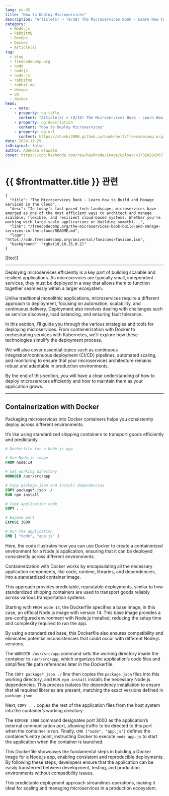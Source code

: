 ```yaml
---
lang: en-US
title: "How to Deploy Microservices"
description: "Article(s) > (9/18) The Microservices Book - Learn How to Build and Manage Services in the Cloud" 
category:
  - Node.js
  - RabbitMQ
  - DevOps
  - Docker
  - Article(s)
tag:
  - blog
  - freecodecamp.org
  - node
  - nodejs
  - node-js
  - rabbitmq
  - rabbit-mq
  - devops
  - vm
  - docker
head:
  - - meta:
    - property: og:title
      content: "Article(s) > (9/18) The Microservices Book - Learn How to Build and Manage Services in the Cloud"
    - property: og:description
      content: "How to Deploy Microservices"
    - property: og:url
      content: https://chanhi2000.github.io/bookshelf/freecodecamp.org/the-microservices-book-build-and-manage-services-in-the-cloud/how-to-deploy-microservices.html
date: 2024-11-29
isOriginal: false
author: Adekola Olawale
cover: https://cdn.hashnode.com/res/hashnode/image/upload/v1732028836710/aedce669-1e41-4bb1-8619-6994ed741b5c.png
---
```


# {{ $frontmatter.title }} 관련

```component VPCard
{
  "title": "The Microservices Book - Learn How to Build and Manage Services in the Cloud",
  "desc": "In today’s fast-paced tech landscape, microservices have emerged as one of the most efficient ways to architect and manage scalable, flexible, and resilient cloud-based systems. Whether you're working with large-scale applications or building somethi...",
  "link": "/freecodecamp.org/the-microservices-book-build-and-manage-services-in-the-cloud/README.md",
  "logo": "https://cdn.freecodecamp.org/universal/favicons/favicon.ico",
  "background": "rgba(10,10,35,0.2)"
}
```

[[toc]]

---

<SiteInfo
  name="The Microservices Book - Learn How to Build and Manage Services in the Cloud"
  desc="In today’s fast-paced tech landscape, microservices have emerged as one of the most efficient ways to architect and manage scalable, flexible, and resilient cloud-based systems. Whether you're working with large-scale applications or building somethi..."
  url="https://freecodecamp.org/news/the-microservices-book-build-and-manage-services-in-the-cloud#heading-how-to-deploy-microservices"
  logo="https://cdn.freecodecamp.org/universal/favicons/favicon.ico"
  preview="https://cdn.hashnode.com/res/hashnode/image/upload/v1732028836710/aedce669-1e41-4bb1-8619-6994ed741b5c.png"/>

Deploying microservices efficiently is a key part of building scalable and resilient applications. As microservices are typically small, independent services, they must be deployed in a way that allows them to function together seamlessly within a larger ecosystem.

Unlike traditional monolithic applications, microservices require a different approach to deployment, focusing on automation, scalability, and continuous delivery. Deployment also involves dealing with challenges such as service discovery, load balancing, and ensuring fault tolerance.

In this section, I’ll guide you through the various strategies and tools for deploying microservices. From containerization with Docker to orchestrating services with Kubernetes, we’ll explore how these technologies simplify the deployment process.

We will also cover essential topics such as continuous integration/continuous deployment (CI/CD) pipelines, automated scaling, and monitoring to ensure that your microservices architecture remains robust and adaptable in production environments.

By the end of this section, you will have a clear understanding of how to deploy microservices efficiently and how to maintain them as your application grows.

---

## Containerization with Docker

Packaging microservices into Docker containers helps you consistently deploy across different environments.

It’s like using standardized shipping containers to transport goods efficiently and predictably.

```dockerfile title="Dockerfile"
# Dockerfile for a Node.js app

# Use Node.js image
FROM node:14

# Set working directory
WORKDIR /usr/src/app

# Copy package.json and install dependencies
COPY package*.json ./
RUN npm install

# Copy application code
COPY . .

# Expose port
EXPOSE 3000

# Run the application
CMD [ "node", "app.js" ]
```

Here, the code illustrates how you can use Docker to create a containerized environment for a Node.js application, ensuring that it can be deployed consistently across different environments.

Containerization with Docker works by encapsulating all the necessary application components, like code, runtime, libraries, and dependencies, into a standardized container image.

This approach provides predictable, repeatable deployments, similar to how standardized shipping containers are used to transport goods reliably across various transportation systems.

Starting with `FROM node:14`, the Dockerfile specifies a base image, in this case, an official Node.js image with version 14. This base image provides a pre-configured environment with Node.js installed, reducing the setup time and complexity required to run the app.

By using a standardized base, this Dockerfile also ensures compatibility and eliminates potential inconsistencies that could occur with different Node.js versions.

The `WORKDIR /usr/src/app` command sets the working directory inside the container to <VPIcon icon="fas fa-folder-open"/>`/usr/src/app`, which organizes the application’s code files and simplifies file path references later in the Dockerfile.

The `COPY package*.json ./` line then copies the `package.json` files into this working directory, and `RUN npm install` installs the necessary Node.js dependencies. This process isolates the dependency installation to ensure that all required libraries are present, matching the exact versions defined in `package.json`.

Next, `COPY . .` copies the rest of the application files from the host system into the container’s working directory.

The `EXPOSE 3000` command designates port 3000 as the application’s external communication port, allowing traffic to be directed to this port when the container is run. Finally, `CMD ["node", "app.js"]` defines the container’s entry point, instructing Docker to execute `node app.js` to start the application when the container is launched.

This Dockerfile showcases the fundamental steps in building a Docker image for a Node.js app, enabling consistent and reproducible deployments. By following these steps, developers ensure that the application can be easily transferred between development, testing, and production environments without compatibility issues.

This predictable deployment approach streamlines operations, making it ideal for scaling and managing microservices in a production ecosystem.
